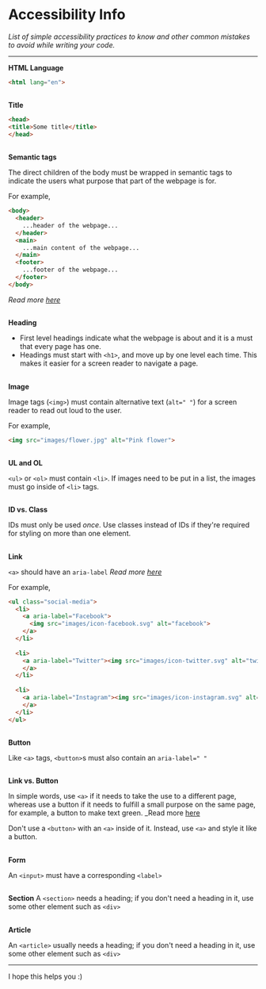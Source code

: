 # Accessibility Info
_List of simple accessibility practices to know and other common mistakes to avoid while writing your code._
<hr>

__HTML Language__

```html
<html lang="en">
```
##
__Title__

```html
<head>
<title>Some title</title>
</head>
```
##
__Semantic tags__

The direct children of the body must be wrapped in semantic tags to indicate the users what purpose that part of the webpage is for.

For example,
```html
<body>
  <header>
    ...header of the webpage...
  </header>
  <main>
    ...main content of the webpage...
  </main>
  <footer>
    ...footer of the webpage...
  </footer>
</body>
```
_Read more [here](https://www.w3.org/TR/wai-aria-practices/examples/landmarks/main.html)_
##
__Heading__

- First level headings indicate what the webpage is about and it is a must that every page has one.
- Headings must start with `<h1>`, and move up by one level each time. This makes it easier for a screen reader to navigate a page.
##
__Image__

Image tags (`<img>`) must contain alternative text (`alt=" "`) for a screen reader to read out loud to the user.

For example,
```html
<img src="images/flower.jpg" alt="Pink flower">
```
##
__UL and OL__

`<ul>` or `<ol>` must contain `<li>`. If images need to be put in a list, the images must go inside of `<li>` tags.

##
__ID vs. Class__

IDs must only be used *once*. Use classes instead of IDs if they're required for styling on more than one element.

##
__Link__

`<a>` should have an `aria-label` _Read more [here](https://dequeuniversity.com/rules/axe/3.5/link-name)_

For example,
```html
<ul class="social-media">
  <li>
    <a aria-label="Facebook">
      <img src="images/icon-facebook.svg" alt="facebook">
    </a>
  </li>
  
  <li>
    <a aria-label="Twitter"><img src="images/icon-twitter.svg" alt="twitter">
    </a>
  </li>
  
  <li>
    <a aria-label="Instagram"><img src="images/icon-instagram.svg" alt="instagram">
    </a>
  </li>
</ul>
```
##
__Button__

Like `<a>` tags, `<button>`s must also contain an `aria-label=" "`

##
__Link vs. Button__

In simple words, use `<a>` if it needs to take the use to a different page, whereas use a button if it needs to fulfill a small purpose on the same page, for example, a button to make text green.
_Read more [here](https://ux.iu.edu/writings/buttons-vs-links-basic/#:~:text=There%20are%20differences%20as%20to,affect%20the%20website%20at%20all.)

Don't use a `<button>` with an `<a>` inside of it. Instead, use `<a>` and style it like a button.

##
__Form__

An `<input>` must have a corresponding `<label>`

##
__Section__
A `<section>` needs a heading; if you don't need a heading in it, use some other element such as `<div>`

##
__Article__

An `<article>` usually needs a heading; if you don't need a heading in it, use some other element such as `<div>`

<hr>

I hope this helps you :)
